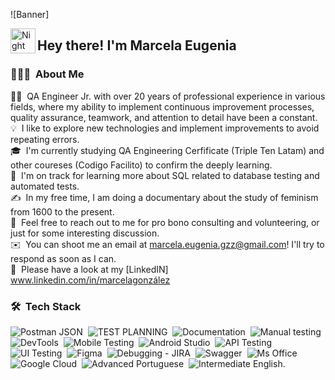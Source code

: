 ![Banner]

<img alt="Night Coding" src="./assets/Hand%20Wave.gif" width='40' align="left"/><h2 align="left">Hey there! I'm Marcela Eugenia</h2>

<!-- ## 👋 &nbsp;Hey there! I'm Aditya Kanoi -->

### 👨🏻‍💻 &nbsp;About Me

👨‍💻 &nbsp;QA Engineer Jr. with over 20 years of professional experience in various fields, where my ability to implement continuous improvement processes, quality assurance, teamwork, and attention to detail have been a constant.\
💡 &nbsp;I like to explore new technologies and implement improvements to avoid repeating errors.\
🎓 &nbsp;I'm currently studying QA Engineering Cerfificate (Triple Ten Latam) and other coureses (Codigo Facilito) to confirm the deeply learning.\
🌱 &nbsp;I'm on track for learning more about SQL related to database testing and automated tests.\
✍️ &nbsp;In my free time, I am doing a documentary about the study of feminism from 1600 to the present.\
💬 &nbsp;Feel free to reach out to me for pro bono consulting and volunteering, or just for some interesting discussion.\
✉️ &nbsp;You can shoot me an email at marcela.eugenia.gzz@gmail.com! I'll try to respond as soon as I can.\
📄 &nbsp;Please have a look at my [LinkedIN] www.linkedin.com/in/marcelagonzález

### 🛠 &nbsp;Tech Stack

![Postman JSON](https://img.shields.io/badge/python-3670A0?style=for-the-badge&logo=python&logoColor=ffdd54)&nbsp;
![TEST PLANNING](https://img.shields.io/badge/javascript-%23323330.svg?style=for-the-badge&logo=javascript&logoColor=%23F7DF1E)&nbsp;
![Documentation](https://img.shields.io/badge/java-%23ED8B00.svg?style=for-the-badge&logo=java&logoColor=white)&nbsp;
![Manual testing](https://img.shields.io/badge/c-%2300599C.svg?style=for-the-badge&logo=c&logoColor=white)&nbsp;
![DevTools](https://img.shields.io/badge/c++-%2300599C.svg?style=for-the-badge&logo=c%2B%2B&logoColor=white)&nbsp;
![Mobile Testing](https://img.shields.io/badge/bootstrap-%23563D7C.svg?style=for-the-badge&logo=bootstrap&logoColor=white)&nbsp;
![Android Studio](https://img.shields.io/badge/html5-%23E34F26.svg?style=for-the-badge&logo=html5&logoColor=white)&nbsp;
![API Testing](https://img.shields.io/badge/css3-%231572B6.svg?style=for-the-badge&logo=css3&logoColor=white)&nbsp;
![UI Testing](https://img.shields.io/badge/Apache%20Kafka-000?style=for-the-badge&logo=apachekafka)&nbsp;
![Figma](https://img.shields.io/badge/spring-%236DB33F.svg?style=for-the-badge&logo=spring&logoColor=white)&nbsp;
![Debugging - JIRA](https://img.shields.io/badge/vuejs-%2335495e.svg?style=for-the-badge&logo=vuedotjs&logoColor=%234FC08D)&nbsp;
![Swagger](https://img.shields.io/badge/-Swagger-%23Clojure?style=for-the-badge&logo=swagger&logoColor=white)&nbsp;
![Ms Office](https://img.shields.io/badge/Postman-FF6C37?style=for-the-badge&logo=postman&logoColor=white)&nbsp;
![Google Cloud](https://img.shields.io/badge/GoogleCloud-%234285F4.svg?style=for-the-badge&logo=google-cloud&logoColor=white)&nbsp;
![Advanced Portuguese](https://img.shields.io/badge/figma-%23F24E1E.svg?style=for-the-badge&logo=figma&logoColor=white)&nbsp;
![Intermediate English.](https://img.shields.io/badge/markdown-%23000000.svg?style=for-the-badge&logo=markdown&logoColor=white)&nbsp;

